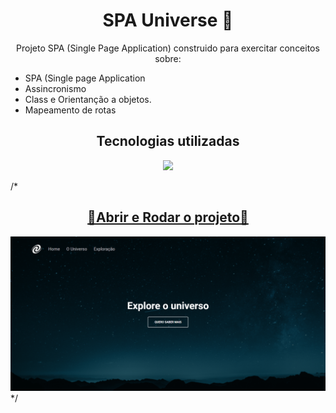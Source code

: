 <h1 align="center">SPA Universe 🖖</h1>

<p align="center">Projeto SPA (Single Page Application) construido para exercitar conceitos sobre:</p>

<ul>
  <li>SPA (Single page Application</li>
  <li>Assincronismo</li>
  <li>Class e Orientanção a objetos.</li>
  <li>Mapeamento de rotas</li>
</ul>

<h2 align="center">Tecnologias utilizadas</h2>

<p align="center">
  <a href="https://skillicons.dev">
    <img src="https://skillicons.dev/icons?i=html,css,js" />
  </a>
</p>

/*<a href="https://chrishenderson07.github.io/focus-timer-dark-mode/"><h2 align="center">🔗Abrir e Rodar o projeto🔗</h2>

![Imagem de capa do Timer Focus](./images/capa.png)
</a>
*/
